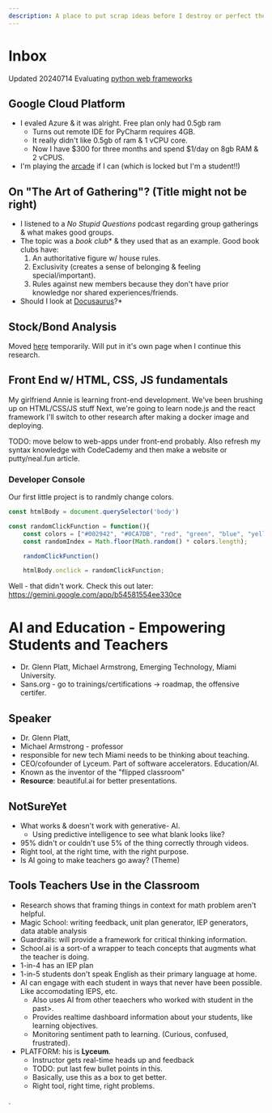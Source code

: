 ```yaml
---
description: A place to put scrap ideas before I destroy or perfect them.
---
```


# Inbox
Updated 20240714
Evaluating [python web frameworks](/compscidev/web-apps/onPythoNWebFrameworks.md)

## Google Cloud Platform
* I evaled Azure & it was alright. Free plan only had 0.5gb ram
  * Turns out remote IDE for PyCharm requires 4GB.
  * It really didn't like 0.5gb of ram & 1 vCPU core.
  * Now I have $300 for three months and spend $1/day on 8gb RAM & 2 vCPUS.
* I'm playing the [arcade](inbox.md#google-cloud-platform) if I can (which is locked but I'm a student!!)

## On "The Art of Gathering"? (Title might not be right)

* I listened to a _No Stupid Questions_ podcast regarding group gatherings & what makes good groups.
* The topic was a _book club_\* & they used that as an example. Good book clubs have:
  1. An authoritative figure w/ house rules.
  2. Exclusivity (creates a sense of belonging & feeling special/important).
  3. Rules against new members because they don't have prior knowledge nor shared experiences/friends.
* Should I look at [Docusaurus](https://docusaurus.io/docs)?\*

## Stock/Bond Analysis
Moved [here](/finance/investments/README.md) temporarily.
Will put in it's own page when I continue this research.

## Front End w/ HTML, CSS, JS fundamentals
My girlfriend Annie is learning front-end development. 
We've been brushing up on HTML/CSS/JS stuff
Next, we're going to learn node.js and the react framework
I'll switch to other research after making a docker image and deploying.


TODO: move below to web-apps under front-end probably. 
Also refresh my syntax knowledge with CodeCademy and
then make a website or putty/neal.fun article.

### Developer Console

Our first little project is to randmly change colors.

```js
const htmlBody = document.querySelector('body')

const randomClickFunction = function(){
    const colors = ["#002942", "#0CA7DB", "red", "green", "blue", "yellow", "purple"];
    const randomIndex = Math.floor(Math.random() * colors.length);

    randomClickFunction()

    htmlBody.onclick = randomClickFunction;
```

Well - that didn't work. Check this out later: https://gemini.google.com/app/b54581554ee330ce

# AI and Education - Empowering Students and Teachers
* Dr. Glenn Platt, Michael Armstrong, Emerging Technology, Miami University.
* Sans.org - go to trainings/certifications -> roadmap, the offensive certifer.

## Speaker
* Dr. Glenn Platt,
* Michael Armstrong - professor
* responsible for new tech Miami needs to be thinking about teaching.
* CEO/cofounder of Lyceum. Part of software accelerators. Education/AI.
* Known as the inventor of the "flipped classroom"
* **Resource**: beautiful.ai for better presentations.

## NotSureYet
* What works & doesn't work with generative- AI.
  * Using predictive intelligence to see what blank looks like?
* 95% didn't or couldn't use 5% of the thing correctly through videos.
* Right tool, at the right time, with the right purpose.
* Is AI going to make teachers go away? (Theme)

## Tools Teachers Use in the Classroom
* Research shows that framing things in context for math problem aren't helpful.
* Magic School: writing feedback, unit plan generator, IEP generators, data atable analysis
* Guardrails: will provide a framework for critical thinking information. 
* School.ai is a sort-of a wrapper to teach concepts that augments what the teacher is doing.
* 1-in-4 has an IEP plan
* 1-in-5 students don't speak English as their primary language at home.
* AI can engage with each student in ways that never have been possible. Like accomodating IEPS, etc. 
  * Also uses AI from other teaechers who worked with student in the past>.
  * Provides realtime dashboard information about your students, like learning objectives.
  * Monitoring sentiment path to learning. (Curious, confused, frustrated).
* PLATFORM: his is **Lyceum**. 
  * Instructor gets real-time heads up and feedback
  * TODO: put last few bullet points in this.
  * Basically, use this as a box to get better. 
  * Right tool, right time, right problems. 

.



